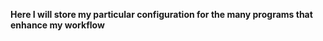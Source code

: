 **Here I will store my particular configuration for the many programs that**
**enhance my workflow**


